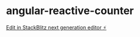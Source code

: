 # angular-reactive-counter

[Edit in StackBlitz next generation editor ⚡️](https://stackblitz.com/~/github.com/TidianeRolland/angular-reactive-counter)